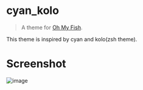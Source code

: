 # cyan\_kolo

> A theme for [Oh My Fish](https://github.com/oh-my-fish/oh-my-fish).

This theme is inspired by cyan and kolo(zsh theme).

# Screenshot
![image](https://github.com/jnuyanfa/github_pic_repo/blob/master/cyan_kolo/20170912204121.png)

